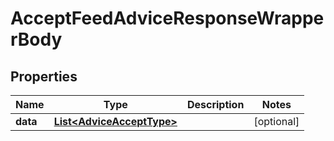 

# AcceptFeedAdviceResponseWrapperBody


## Properties

Name | Type | Description | Notes
------------ | ------------- | ------------- | -------------
**data** | [**List&lt;AdviceAcceptType&gt;**](AdviceAcceptType.md) |  |  [optional]



